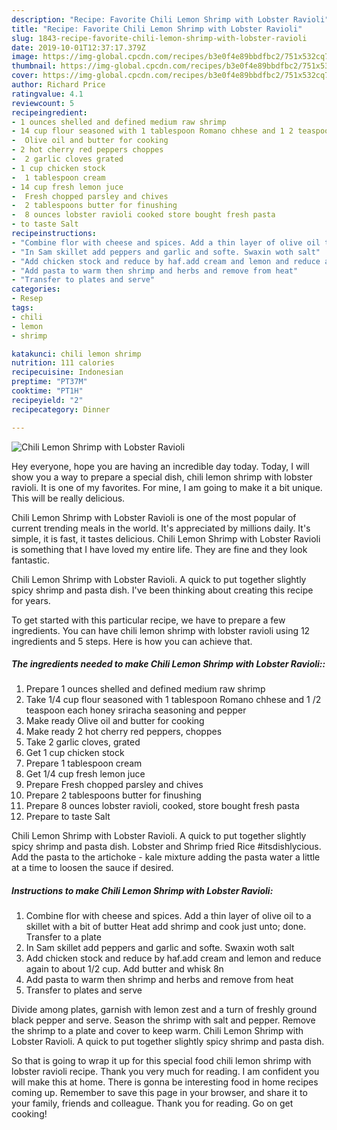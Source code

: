 ```yaml
---
description: "Recipe: Favorite Chili Lemon Shrimp with Lobster Ravioli"
title: "Recipe: Favorite Chili Lemon Shrimp with Lobster Ravioli"
slug: 1843-recipe-favorite-chili-lemon-shrimp-with-lobster-ravioli
date: 2019-10-01T12:37:17.379Z
image: https://img-global.cpcdn.com/recipes/b3e0f4e89bbdfbc2/751x532cq70/chili-lemon-shrimp-with-lobster-ravioli-recipe-main-photo.jpg
thumbnail: https://img-global.cpcdn.com/recipes/b3e0f4e89bbdfbc2/751x532cq70/chili-lemon-shrimp-with-lobster-ravioli-recipe-main-photo.jpg
cover: https://img-global.cpcdn.com/recipes/b3e0f4e89bbdfbc2/751x532cq70/chili-lemon-shrimp-with-lobster-ravioli-recipe-main-photo.jpg
author: Richard Price
ratingvalue: 4.1
reviewcount: 5
recipeingredient:
- 1 ounces shelled and defined medium raw shrimp
- 14 cup flour seasoned with 1 tablespoon Romano chhese and 1 2 teaspoon each honey sriracha seasoning and pepper
-  Olive oil and butter for cooking
- 2 hot cherry red peppers choppes
-  2 garlic cloves grated
- 1 cup chicken stock
-  1 tablespoon cream
- 14 cup fresh lemon juce
-  Fresh chopped parsley and chives
-  2 tablespoons butter for finushing
-  8 ounces lobster ravioli cooked store bought fresh pasta
- to taste Salt
recipeinstructions:
- "Combine flor with cheese and spices. Add a thin layer of olive oil to a skillet with a bit of butter Heat add shrimp and cook just unto; done. Transfer to a plate"
- "In Sam skillet add peppers and garlic and softe. Swaxin woth salt"
- "Add chicken stock and reduce by haf.add cream and lemon and reduce again to about 1/2 cup. Add butter and whisk 8n"
- "Add pasta to warm then shrimp and herbs and remove from heat"
- "Transfer to plates and serve"
categories:
- Resep
tags:
- chili
- lemon
- shrimp

katakunci: chili lemon shrimp
nutrition: 111 calories
recipecuisine: Indonesian
preptime: "PT37M"
cooktime: "PT1H"
recipeyield: "2"
recipecategory: Dinner

---
```



![Chili Lemon Shrimp with Lobster Ravioli](https://img-global.cpcdn.com/recipes/b3e0f4e89bbdfbc2/751x532cq70/chili-lemon-shrimp-with-lobster-ravioli-recipe-main-photo.jpg)

Hey everyone, hope you are having an incredible day today. Today, I will show you a way to prepare a special dish, chili lemon shrimp with lobster ravioli. It is one of my favorites. For mine, I am going to make it a bit unique. This will be really delicious.

Chili Lemon Shrimp with Lobster Ravioli is one of the most popular of current trending meals in the world. It's appreciated by millions daily. It's simple, it is fast, it tastes delicious. Chili Lemon Shrimp with Lobster Ravioli is something that I have loved my entire life. They are fine and they look fantastic.

Chili Lemon Shrimp with Lobster Ravioli. A quick to put together slightly spicy shrimp and pasta dish. I&#39;ve been thinking about creating this recipe for years.


To get started with this particular recipe, we have to prepare a few ingredients. You can have chili lemon shrimp with lobster ravioli using 12 ingredients and 5 steps. Here is how you can achieve that.

##### The ingredients needed to make Chili Lemon Shrimp with Lobster Ravioli::

1. Prepare 1 ounces shelled and defined medium raw shrimp
1. Take 1/4 cup flour seasoned with 1 tablespoon Romano chhese and 1 /2 teaspoon each honey sriracha seasoning and pepper
1. Make ready  Olive oil and butter for cooking
1. Make ready 2 hot cherry red peppers, choppes
1. Take  2 garlic cloves, grated
1. Get 1 cup chicken stock
1. Prepare  1 tablespoon cream
1. Get 1/4 cup fresh lemon juce
1. Prepare  Fresh chopped parsley and chives
1. Prepare  2 tablespoons butter for finushing
1. Prepare  8 ounces lobster ravioli, cooked, store bought fresh pasta
1. Prepare to taste Salt


Chili Lemon Shrimp with Lobster Ravioli. A quick to put together slightly spicy shrimp and pasta dish. Lobster and Shrimp fried Rice #itsdishlycious. Add the pasta to the artichoke - kale mixture adding the pasta water a little at a time to loosen the sauce if desired. 

##### Instructions to make Chili Lemon Shrimp with Lobster Ravioli:

1. Combine flor with cheese and spices. Add a thin layer of olive oil to a skillet with a bit of butter Heat add shrimp and cook just unto; done. Transfer to a plate
1. In Sam skillet add peppers and garlic and softe. Swaxin woth salt
1. Add chicken stock and reduce by haf.add cream and lemon and reduce again to about 1/2 cup. Add butter and whisk 8n
1. Add pasta to warm then shrimp and herbs and remove from heat
1. Transfer to plates and serve


Divide among plates, garnish with lemon zest and a turn of freshly ground black pepper and serve. Season the shrimp with salt and pepper. Remove the shrimp to a plate and cover to keep warm. Chili Lemon Shrimp with Lobster Ravioli. A quick to put together slightly spicy shrimp and pasta dish. 

So that is going to wrap it up for this special food chili lemon shrimp with lobster ravioli recipe. Thank you very much for reading. I am confident you will make this at home. There is gonna be interesting food in home recipes coming up. Remember to save this page in your browser, and share it to your family, friends and colleague. Thank you for reading. Go on get cooking!
